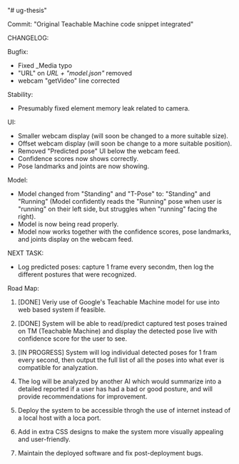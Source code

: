 "# ug-thesis"

Commit: "Original Teachable Machine code snippet integrated"

CHANGELOG:

Bugfix:
- Fixed _Media typo
- "URL" on *URL + "model.json"* removed
- webcam "getVideo" line corrected

Stability:
- Presumably fixed element memory leak related to camera.

UI:
- Smaller webcam display (will soon be changed to a more suitable size).
- Offset webcam display (will soon be change to a more suitable position).
- Removed "Predicted pose" UI below the webcam feed.
- Confidence scores now shows correctly.
- Pose landmarks and joints are now showing.

Model:
- Model changed from "Standing" and "T-Pose" to: "Standing" and "Running" (Model confidently reads the "Running" pose when user is "running" on their left side, but struggles when "running" facing the right).
- Model is now being read properly.
- Model now works together with the confidence scores, pose landmarks, and joints display on the webcam feed.


NEXT TASK:
- Log predicted poses: capture 1 frame every secondm, then log the different postures that were recognized.


Road Map:
1) [DONE] Veriy use of Google's Teachable Machine model for use into web based system if feasible.

2) [DONE] System will be able to read/predict captured test poses trained on TM (Teachable Machine) and display the detected pose live with confidence score for the user to see.

3) [IN PROGRESS] System will log individual detected poses for 1 fram every second, then output the full list of all the poses into what ever is compatible for analyzation.

4) The log will be analyzed by another AI which would summarize into a detailed reported if a user has had a bad or good posture, and will provide recommendations for improvement.

5) Deploy the system to be accessible throgh the use of internet instead of a local host with a loca port.

6) Add in extra CSS designs to make the system more visually appealing and user-friendly.

7) Maintain the deployed software and fix post-deployment bugs.